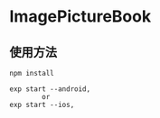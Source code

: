 # ImagePictureBook

##  使用方法
    npm install
  
    exp start --android,
            or
    exp start --ios,
